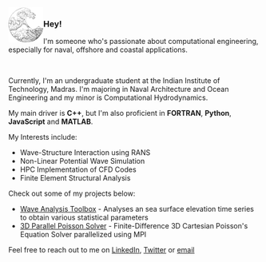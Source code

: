 <img align="left" src="wv4.png" width = "70px">

### Hey!

I'm someone who's passionate about computational engineering, especially for naval, offshore and coastal applications.

<br>

Currently, I'm an undergraduate student at the Indian Institute of Technology, Madras. I'm majoring in Naval Architecture and Ocean Engineering and my minor is Computational Hydrodynamics.

My main driver is **C++**, but I'm also proficient in **FORTRAN**, **Python**, **JavaScript** and **MATLAB**.

My Interests include:
- Wave-Structure Interaction using RANS
- Non-Linear Potential Wave Simulation
- HPC Implementation of CFD Codes
- Finite Element Structural Analysis

Check out some of my projects below:
- [Wave Analysis Toolbox](https://github.com/tdk711/Wave-Analysis-Toolbox) - Analyses an sea surface elevation time series to obtain various statistical parameters
- [3D Parallel Poisson Solver]() - Finite-Difference 3D Cartesian Poisson's Equation Solver parallelized using MPI

Feel free to reach out to me on [LinkedIn](https://www.linkedin.com/in/dilipkumar711/), [Twitter](https://www.twitter.com/tdk_711) or [email](mailto:dilipkumar@smail.iitm.ac.in)

